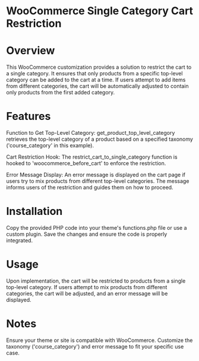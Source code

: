 # WooCommerce Single Category Cart Restriction


# Overview
This WooCommerce customization provides a solution to restrict the cart to a single category. It ensures that only products from a specific top-level category can be added to the cart at a time. If users attempt to add items from different categories, the cart will be automatically adjusted to contain only products from the first added category.

# Features
Function to Get Top-Level Category: get_product_top_level_category retrieves the top-level category of a product based on a specified taxonomy ('course_category' in this example).

Cart Restriction Hook: The restrict_cart_to_single_category function is hooked to 'woocommerce_before_cart' to enforce the restriction.

Error Message Display: An error message is displayed on the cart page if users try to mix products from different top-level categories. The message informs users of the restriction and guides them on how to proceed.

# Installation
Copy the provided PHP code into your theme's functions.php file or use a custom plugin.
Save the changes and ensure the code is properly integrated.

# Usage
Upon implementation, the cart will be restricted to products from a single top-level category.
If users attempt to mix products from different categories, the cart will be adjusted, and an error message will be displayed.

# Notes
Ensure your theme or site is compatible with WooCommerce.
Customize the taxonomy ('course_category') and error message to fit your specific use case.
